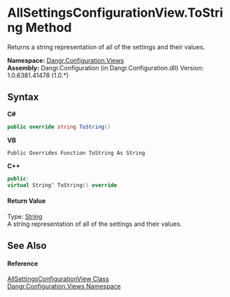 # AllSettingsConfigurationView.ToString Method 
 

Returns a string representation of all of the settings and their values.

**Namespace:**&nbsp;<a href="N_Dangr_Configuration_Views">Dangr.Configuration.Views</a><br />**Assembly:**&nbsp;Dangr.Configuration (in Dangr.Configuration.dll) Version: 1.0.6381.41478 (1.0.*)

## Syntax

**C#**<br />
``` C#
public override string ToString()
```

**VB**<br />
``` VB
Public Overrides Function ToString As String
```

**C++**<br />
``` C++
public:
virtual String^ ToString() override
```


#### Return Value
Type: <a href="http://msdn2.microsoft.com/en-us/library/s1wwdcbf" target="_blank">String</a><br />A string representation of all of the settings and their values.

## See Also


#### Reference
<a href="T_Dangr_Configuration_Views_AllSettingsConfigurationView">AllSettingsConfigurationView Class</a><br /><a href="N_Dangr_Configuration_Views">Dangr.Configuration.Views Namespace</a><br />